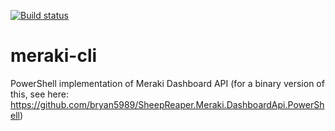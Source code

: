 [![Build status](https://ci.appveyor.com/api/projects/status/x0bxldt82wwfga2j/branch/master?svg=true)](https://ci.appveyor.com/project/bryan5989/meraki-cli/branch/master)
# meraki-cli
PowerShell implementation of Meraki Dashboard API (for a binary version of this, see here: https://github.com/bryan5989/SheepReaper.Meraki.DashboardApi.PowerShell)

